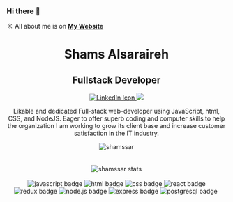 ### Hi there 👋

:sunny: All about me is on **[My Website](https://peaceful-maamoul-332851.netlify.app/)**

<div align="center">
  <h1> Shams Alsaraireh </h1>
  <h2> Fullstack Developer </h2>
   <a href=https://www.linkedin.com/in/shams-alsaraireh/>
     <img src="https://img.shields.io/badge/LinkedIn-0077B5?style=for-the-badge&logo=linkedin&logoColor=white" alt="LinkedIn Icon">
  </a>
  <a href="https://github.com/shamssar">
    <img src="https://img.shields.io/badge/GitHub-100000?style=for-the-badge&logo=github&logoColor=white"/>
  </a>
  <p>Likable and dedicated Full-stack web-developer using JavaScript, html, CSS, and NodeJS. Eager to offer superb coding and computer skills to help the organization I am working to grow its client base and increase customer satisfaction in the IT industry.</p>
</div>

<div align="center">
  <img src="https://github-readme-stats.vercel.app/api?username=shamssar&show_icons=true&theme=monokai" alt="shamssar" />
</div>
  
<div align="center" >
  <br/>
  <a  href="https://github.com/shamssar">
  </a>
</div> 

<div align="center">
  <br/>
  <img src="https://github-readme-stats.vercel.app/api/top-langs/?username=shamssar&layout=compact&theme=monokai" alt="shamssar stats" />
</div>
<br/>

<div align="center">
 <img src="https://img.shields.io/badge/JavaScript-323330?style=for-the-badge&logo=javascript&logoColor=F7DF1E" alt="javascript badge"/>
 <img src="https://img.shields.io/badge/HTML5-E34F26?style=for-the-badge&logo=html5&logoColor=white" alt="html badge"/>
 <img src="https://img.shields.io/badge/CSS3-1572B6?style=for-the-badge&logo=css3&logoColor=white" alt="css badge"/>
 <img src="https://img.shields.io/badge/React-20232A?style=for-the-badge&logo=react&logoColor=61DAFB" alt="react badge"/>
 <img src="https://img.shields.io/badge/Redux-593D88?style=for-the-badge&logo=redux&logoColor=white" alt="redux badge"/>
 <img src="https://img.shields.io/badge/Node.js-339933?style=for-the-badge&logo=nodedotjs&logoColor=white" alt="node.js badge"/>
 <img src="https://img.shields.io/badge/Express.js-000000?style=for-the-badge&logo=express&logoColor=white" alt="express badge"/>
 <img src="https://img.shields.io/badge/PostgreSQL-316192?style=for-the-badge&logo=postgresql&logoColor=white" alt="postgresql badge"/>
 <img src="" alt=""/>
</div>

<div align="center">
  
</div>
